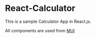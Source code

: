 # React-Calculator
This is a sample Calculator App in React.js.

All components are used from [MUI](https://mui.com/)
